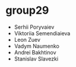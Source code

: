 # group29

- Serhii Poryvaiev
- Viktoriia Semendiaieva
- Leon Zuev
- Vadym Naumenko
- Andrei Bakhtinov
- Stanislav Slavezki



